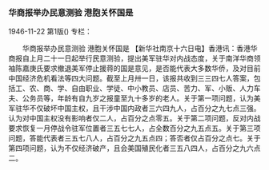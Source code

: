 ### 华商报举办民意测验  港胞关怀国是

1946-11-22
第1版()
专栏：

　　华商报举办民意测验
    港胞关怀国是
    【新华社南京十六日电】香港讯：香港华商报自上月二十一日起举行民意测验，提出美军驻华对内战态度，关于南洋华商领袖陈嘉庚氏要求撤退美军停止援蒋的国是意见，是否能代表大多数华侨，及对目前中国经济危机看法等四大问题。截至上月卅一日，该报共收到三三四七人答案，包括工、农、商、学、自由职业、学徒、中小教员、店员、苦力、军、小贩、人力车夫、公务员等，年龄有自九岁之报童至九十多岁的老人。关于第一项问题，认为美军驻华不仅破坏中国主权，且干涉中国内政者三六四九人，占百分之九七点三强。认为对中国主权没有影响者仅二人，占百分之点零五。关于第二项问题，反对内战要求恢复一月停战令驻军位置者三五七七人，占全数百分之九五点五。关于第三项问题，答能代表者三五七八人，占百分之九五点四；答否者仅占百分之点七。关于第四项问题，认为不仅经济破产，且会美国殖民化者三五八四人，占百分之九六点二。
